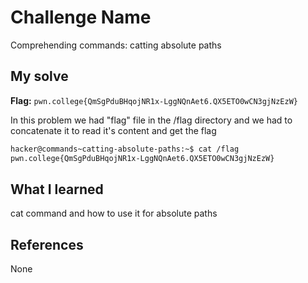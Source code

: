 # Challenge Name
Comprehending commands: catting absolute paths

## My solve
**Flag:** `pwn.college{QmSgPduBHqojNR1x-LggNQnAet6.QX5ETO0wCN3gjNzEzW}`

In this problem we had "flag" file in the /flag directory and we had to concatenate it to read it's content and get the flag
```bash
hacker@commands~catting-absolute-paths:~$ cat /flag
pwn.college{QmSgPduBHqojNR1x-LggNQnAet6.QX5ETO0wCN3gjNzEzW}
```

## What I learned
cat command and how to use it for absolute paths

## References 
None
